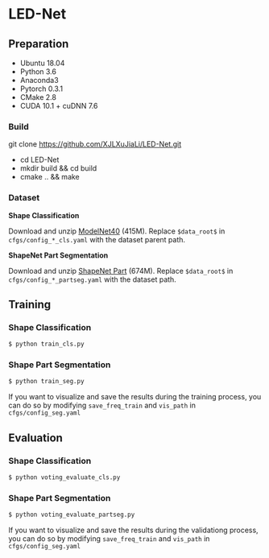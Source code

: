 # LED-Net
## Preparation
- Ubuntu 18.04
- Python 3.6 
- Anaconda3
- Pytorch 0.3.1
- CMake   2.8
- CUDA 10.1 + cuDNN 7.6
### Build
git clone https://github.com/XJLXuJiaLi/LED-Net.git 
- cd LED-Net
- mkdir build && cd build
- cmake .. && make
### Dataset
__Shape Classification__

Download and unzip [ModelNet40](https://shapenet.cs.stanford.edu/media/modelnet40_ply_hdf5_2048.zip) (415M). Replace `$data_root$` in `cfgs/config_*_cls.yaml` with the dataset parent path.

__ShapeNet Part Segmentation__

Download and unzip [ShapeNet Part](https://shapenet.cs.stanford.edu/media/shapenetcore_partanno_segmentation_benchmark_v0_normal.zip) (674M). Replace `$data_root$` in `cfgs/config_*_partseg.yaml` with the dataset path.

## Training
### Shape Classification
```bash
$ python train_cls.py
```

### Shape Part Segmentation
```bash
$ python train_seg.py
```
If you want to visualize and save the results during the training process, you can do so by modifying `save_freq_train` and `vis_path` in `cfgs/config_seg.yaml`

## Evaluation
### Shape Classification
```bash
$ python voting_evaluate_cls.py
```

### Shape Part Segmentation
```bash
$ python voting_evaluate_partseg.py
```
If you want to visualize and save the results during the validationg process, you can do so by modifying `save_freq_train` and `vis_path` in `cfgs/config_seg.yaml`




